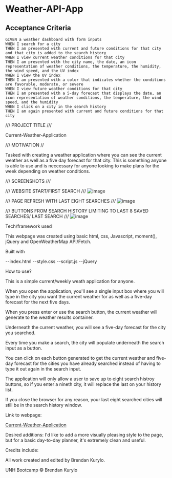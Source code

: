 # Weather-API-App

## Acceptance Criteria

```
GIVEN a weather dashboard with form inputs
WHEN I search for a city
THEN I am presented with current and future conditions for that city and that city is added to the search history
WHEN I view current weather conditions for that city
THEN I am presented with the city name, the date, an icon representation of weather conditions, the temperature, the humidity, the wind speed, and the UV index
WHEN I view the UV index
THEN I am presented with a color that indicates whether the conditions are favorable, moderate, or severe
WHEN I view future weather conditions for that city
THEN I am presented with a 5-day forecast that displays the date, an icon representation of weather conditions, the temperature, the wind speed, and the humidity
WHEN I click on a city in the search history
THEN I am again presented with current and future conditions for that city
```

/// PROJECT TITLE ///

Current-Weather-Application

/// MOTIVATION //

Tasked with creating a weather application where you can see the current weather as well as a five day forecast for that city. This is something anyone is able to use and is neccessary for anyone looking to make plans for the week depending on weather conditions.

/// SCREENSHOTS ///

/// WEBSITE START/FIRST SEARCH ///
![image](https://user-images.githubusercontent.com/59030105/115127007-520bfb00-9fa1-11eb-819c-6f6f547aa718.png)

/// PAGE REFRESH WITH LAST EIGHT SEARCHES ///
![image](https://user-images.githubusercontent.com/59030105/115126998-4587a280-9fa1-11eb-904a-2391add3f333.png)

/// BUTTONS FROM SEARCH HISTORY LIMITING TO LAST 8 SAVED SEARCHES/ LAST SEARCH ///
![image](https://user-images.githubusercontent.com/59030105/115127010-5df7bd00-9fa1-11eb-893d-d0bcf40ed05e.png)

Tech/framework used

This webpage was created using basic html, css, Javascript, moment(), jQuery and OpenWeatherMap API/Fetch.

Built with

--index.html --style.css --script.js --jQuery

How to use?

This is a simple current/weekly weath application for anyone.

When you open the application, you'll see a single input box where you will type in the city you want the current weather for as well as a five-day forecast for the next five days.

When you press enter or use the search button, the current weather will generate to the weather results container.

Underneath the current weather, you will see a five-day forecast for the city you searched.

Every time you make a search, the city will populate underneath the search input as a button.

You can click on each button generated to get the current weather and five-day forecast for the cities you have already searched instead of having to type it out again in the search input.

The application will only allow a user to save up to eight search histroy buttons, so if you enter a nineth city, it will replace the last on your history list.

If you close the browser for any reason, your last eight searched cities will still be in the search history window.

Link to webpage:

[Current-Weather-Application](https://bkrendan12.github.io/Weather-API-App/)

Desired additions: I'd like to add a more visually pleasing style to the page, but for a basic day-to-day planner, it's extremely clean and useful.

Credits include:

All work created and edited by Brendan Kurylo.

UNH Bootcamp © Brendan Kurylo
